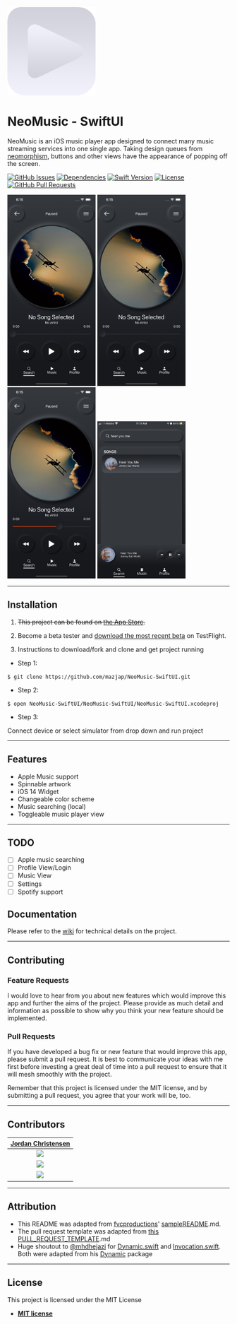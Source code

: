 <a href="#"><img src="src/project-icon.png" alt="Project-icon" width="200"></a>

# NeoMusic - SwiftUI

NeoMusic is an iOS music player app designed to connect many music streaming services into one single app. Taking design queues from [neomorphism](https://uxdesign.cc/neumorphism-in-user-interfaces-b47cef3bf3a6), buttons and other views have the appearance of popping off the screen.


[![GitHub Issues][issues-image]][issues-url]
[![Dependencies][dependency-image]][wiki-url]
[![Swift Version][swift-image]][swift-url]
[![License][license-image]][license-url]
[![GitHub Pull Requests][pr-image]][pr-url]

<!-- [![Project File Size][project-size-image]][no-link] -->
<!-- [![Download-iOS][appstore-image]][appstore-url] -->

<!-- Project Images -->

<a href="#"><img src="src/img-1.png" alt="Now playing view" width="200"></a>
<a href="#"><img src="src/img-2.png" alt="Seeking through song" width="200"></a>
<a href="#"><img src="src/img-3.png" alt="Rotating image" width="200"></a>
<a href="#"><img src="src/img-4.png" alt="Toggling now playing view and searching" width="200"></a>

<!-- App in Use Gifs

**App in use:**

![Recordit GIF](http://g.recordit.co/iLN6A0vSD8.gif)  -->

---

## Installation

1. ~~This project can be found on [the App Store][appstore-url].~~

2. Become a beta tester and [download the most recent beta][testflight-url] on TestFlight.

3. Instructions to download/fork and clone and get project running

- Step 1: 
```shell
$ git clone https://github.com/mazjap/NeoMusic-SwiftUI.git
```
- Step 2: 
```shell
$ open NeoMusic-SwiftUI/NeoMusic-SwiftUI/NeoMusic-SwiftUI.xcodeproj
```
- Step 3: 

Connect device or select simulator from drop down and run project

---

## Features

- Apple Music support
- Spinnable artwork
- iOS 14 Widget
- Changeable color scheme
- Music searching (local)
- Toggleable music player view

---

## TODO

- [ ] Apple music searching
- [ ] Profile View/Login
- [ ] Music View
- [ ] Settings
- [ ] Spotify support

## Documentation

Please refer to the [wiki][wiki-url] for technical details on the project.

---

## Contributing

### Feature Requests

I would love to hear from you about new features which would improve this app and further the aims of the project. Please provide as much detail and information as possible to show why you think your new feature should be implemented.

### Pull Requests

If you have developed a bug fix or new feature that would improve this app, please submit a pull request. It is best to communicate your ideas with me first before investing a great deal of time into a pull request to ensure that it will mesh smoothly with the project.

Remember that this project is licensed under the MIT license, and by submitting a pull request, you agree that your work will be, too.

---

## Contributors

| [Jordan Christensen][website-url] |
| :---: |
| [<img src="https://avatars0.githubusercontent.com/u/24785257?s=460&v=4" width="300" />](https://github.com/mazjap) |
| [<img src="https://github.com/favicon.ico" width="25"> ](https://github.com/mazjap) |
| [<img src="https://static.licdn.com/sc/h/al2o9zrvru7aqj8e1x2rzsrca" width="25"> ](https://www.linkedin.com/in/jordan-a-christensen/) |

---

## Attribution

- This README was adapted from [fvcproductions](https://github.com/fvcproductions/)' [sampleREADME](https://gist.github.com/fvcproductions/1bfc2d4aecb01a834b46).md.
- The pull request template was adapted from [this PULL_REQUEST_TEMPLATE](https://github.com/embeddedartistry/templates/blob/master/oss_docs/PULL_REQUEST_TEMPLATE.md).md
- Huge shoutout to [@mhdhejazi](https://github.com/mhdhejazi) for [Dynamic.swift](NeoMusic-SwiftUI/NeoMusic-SwiftUI/Helpers/Dynamic.swift) and [Invocation.swift](NeoMusic-SwiftUI/NeoMusic-SwiftUI/Helpers/Invocation.swift). Both were adapted from his [Dynamic](https://github.com/mhdhejazi/Dynamic) package

---

## License

This project is licensed under the MIT License

- **[MIT license][license-url]**

<!-- Badge Images -->
[issues-image]: https://img.shields.io/github/issues/mazjap/NeoMusic-SwiftUI "Issues"
[dependency-image]: https://img.shields.io/badge/Dependancies-0-black "Dependencies"
[license-image]: https://img.shields.io/badge/License-MIT-blue "License"
[appstore-image]: https://img.shields.io/badge/-Download%20on%20the%20App%20Store-gray?logo=apple&color=cfdfef "Download on the App Store"
[pr-image]: https://img.shields.io/github/issues-pr/mazjap/NeoMusic-SwiftUI "Pull Requests"

[objc-image]: https://img.shields.io/badge/objc-2.0-blue "Objective-C"
[swift-image]: https://img.shields.io/badge/Swift-5.2-green "Swift"
[project-size-image]: https://img.badgesize.io/mazjap/NeoMusic-SwiftUI/master/NeoMusic-SwiftUI

<!-- URL's -->
[no-link]: #
[issues-url]: ../../issues
[swift-url]: https://swift.org/
[objc-url]: https://developer.apple.com/library/archive/documentation/Cocoa/Conceptual/ProgrammingWithObjectiveC/Introduction/Introduction.html
[license-url]: LICENSE
[appstore-url]: #
[pr-url]: ../../pulls
[wiki-url]: ../../wiki
[website-url]: https://jordan-christensen.com
[testflight-url]: https://testflight.apple.com/join/3qfzn4o2
